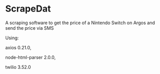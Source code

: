 # ScrapeDat
A scraping software to get the price of a Nintendo Switch on Argos and send the price via SMS

Using:

axios 0.21.0, 

node-html-parser 2.0.0, 

twilio 3.52.0
